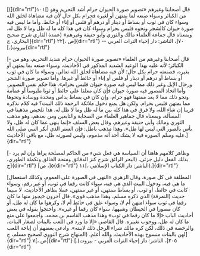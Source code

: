 [(]{dir="rtl"}۱۰۱[) قال أصحابنا وغيرهم «تصوير صورة الحيوان حرام أشد
التحريم وهو من الكبائر وسواء صنعه لما يمتهن أو لغيره فحرام بكل حال لأن
فيه مضاهاة لخلق الله وسواء كان في ثوب أو بساط أو دينار أو درهم أو فلس أو
إناء أو حائط. وأما ما ليس فيه صورة حيوان كالشجر ونحوه فليس بحرام وسواء
كان في هذا كله ما له ظل وما لا ظل له. وبمعناه قال جماعة العلماء مالك
والثوري وأبو حنيفة وغيرهم» (عمدة القاري شرح صحيح البخاري، ج]{dir="rtl"}
۲۲[، ص]{dir="rtl"} ٧٠[، الناشر: دار إحياء التراث العربي --
بيروت).]{dir="rtl"}

[- قال أصحابنا وغيرهم من العلماء «تصوير صورة الحيوان حرام شديد التحريم،
وهو من الكبائر؛ لأنه عليه بهذا الوعيد الشديد المذكور في الأحاديث، وسواء
صنعه بما يمتهن أو بغيره، فصنعته حرام بكل حال؛ لأن فيه مضاهاة لخلق الله
تعالى، وسواء ما كان في ثوب أو بساط أو درهم أو دينار أو فلس أو إناء أو
حائط أو غيرها. وأما تصوير صورة الشجر ورحال الإبل وغير ذلك مما ليس فيه
صورة حيوان فليس بحرام». هذا حكم نفس التصوير. وأما اتخاذ المصور فيه صورة
حيوان فإن كان معلقا على حائط أو ثوبا ملبوسا أو عمامة ونحو ذلك مما لا يعد
ممتهنا فهو حرام، وإن كان في بساط يداس ومخدة ووسادة ونحوها مما يمتهن فليس
بحرام. ولكن هل يمنع دخول ملائكة الرحمة ذلك البيت؟ فيه كلام نذكره قريبا
إن شاء الله، ولا فرق في هذا كله بين ما له ظل وما لا ظل له. هذا تلخيص
مذهبنا في المسألة، وبمعناه قال جماهير العلماء من الصحابة والتابعين ومن
بعدهم، وهو مذهب الثوري ومالك وأبي حنيفة وغيرهم، وقال بعض السلف «إنما
ينهى عما كان له ظل، ولا بأس بالصور التي ليس لها ظل». وهذا مذهب باطل: فإن
الستر الذي أنكر النبي صلى الله عليه وسلم الصورة فيه لا يشك أحد أنه
مذموم، وليس لصورته ظل، مع باقي الأحاديث.]{dir="rtl"}

[- وظاهر كلامهم هاهنا أن السياسة هي فعل شيء من الحاكم لمصلحة يراها وإن
لم يرد بذلك الفعل دليل جزئي. (البحر الرائق شرح كنز الدقائق ومنحة الخالق
وتكملة الطوري، ج]{dir="rtl"} ٥[، ص]{dir="rtl"} ۱۱[، الناشر: دار الكتاب
الإسلامي).]{dir="rtl"}

[المطلقة في كل صورة. وقال الزهري «النهي في الصورة على العموم، وكذلك
استعمال ما هي فيه، ودخول البيت الذي هي فيه، سواء كانت رقما في ثوب، أو
غير رقم، وسواء كانت في حائط، أو ثوب، أو بساط ممتهن، أو غير ممتهن، عملا
بظاهر الأحاديث، لا سيما حديث (النمرقة) الذي ذكره مسلم، وهذا مذهب قوي».
قال آخرون «يجوز منها ما كان رقما في ثوب سواء امتهن أم لا، وسواء علق في
حائط أم لا، وكرهوا ما كان له ظل، أو كان مصورا في الحيطان وشبهها، سواء
كان رقما أو غيره». واحتجوا بقوله في بعض أحاديث الباب «إلا ما كان رقما في
ثوب» وهذا مذهب القاسم بن محمد. وأجمعوا على منع ما كان له ظل، ووجوب
تغييره. قال القاضي «إلا ما ورد في اللعب بالبنات لصغار البنات، والرخصة في
ذلك، لكن كره مالك شراء الرجل ذلك لابنته». وادعى بعضهم أن إباحة اللعب لهن
بالبنات منسوخ بهذه الأحاديث، والله أعلم. (المنهاج شرح النووي لصحيح مسلم،
ج]{dir="rtl"} ۷[، ص]{dir="rtl"} ٢٠٥[، الناشر: دار إحياء التراث العربي -
بيروت).]{dir="rtl"}
